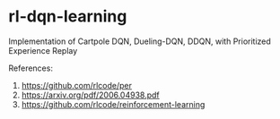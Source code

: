 # rl-dqn-learning
Implementation of Cartpole DQN, Dueling-DQN, DDQN, with Prioritized Experience Replay

References:
1) https://github.com/rlcode/per
2) https://arxiv.org/pdf/2006.04938.pdf
3) https://github.com/rlcode/reinforcement-learning
